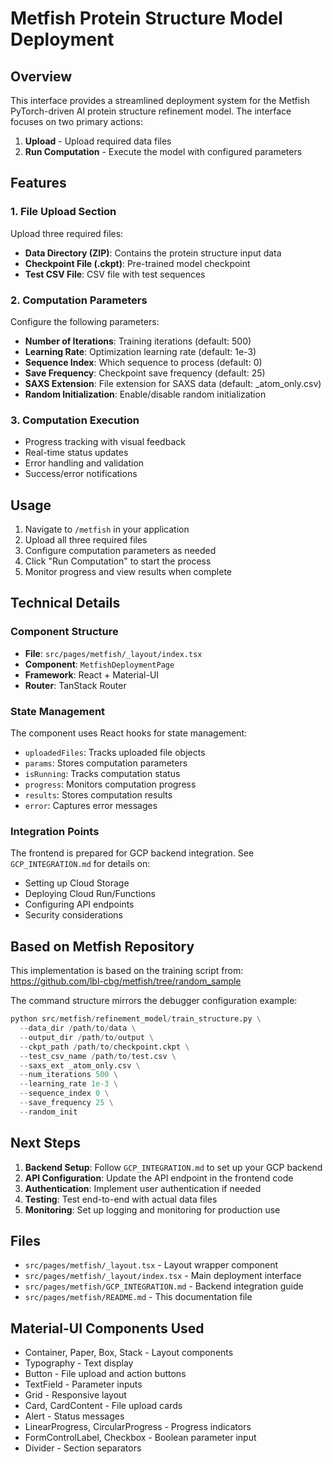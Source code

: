 # Metfish Protein Structure Model Deployment

## Overview

This interface provides a streamlined deployment system for the Metfish PyTorch-driven AI protein structure refinement model. The interface focuses on two primary actions:

1. **Upload** - Upload required data files
2. **Run Computation** - Execute the model with configured parameters

## Features

### 1. File Upload Section

Upload three required files:

- **Data Directory (ZIP)**: Contains the protein structure input data
- **Checkpoint File (.ckpt)**: Pre-trained model checkpoint
- **Test CSV File**: CSV file with test sequences

### 2. Computation Parameters

Configure the following parameters:

- **Number of Iterations**: Training iterations (default: 500)
- **Learning Rate**: Optimization learning rate (default: 1e-3)
- **Sequence Index**: Which sequence to process (default: 0)
- **Save Frequency**: Checkpoint save frequency (default: 25)
- **SAXS Extension**: File extension for SAXS data (default: \_atom_only.csv)
- **Random Initialization**: Enable/disable random initialization

### 3. Computation Execution

- Progress tracking with visual feedback
- Real-time status updates
- Error handling and validation
- Success/error notifications

## Usage

1. Navigate to `/metfish` in your application
2. Upload all three required files
3. Configure computation parameters as needed
4. Click "Run Computation" to start the process
5. Monitor progress and view results when complete

## Technical Details

### Component Structure

- **File**: `src/pages/metfish/_layout/index.tsx`
- **Component**: `MetfishDeploymentPage`
- **Framework**: React + Material-UI
- **Router**: TanStack Router

### State Management

The component uses React hooks for state management:

- `uploadedFiles`: Tracks uploaded file objects
- `params`: Stores computation parameters
- `isRunning`: Tracks computation status
- `progress`: Monitors computation progress
- `results`: Stores computation results
- `error`: Captures error messages

### Integration Points

The frontend is prepared for GCP backend integration. See `GCP_INTEGRATION.md` for details on:

- Setting up Cloud Storage
- Deploying Cloud Run/Functions
- Configuring API endpoints
- Security considerations

## Based on Metfish Repository

This implementation is based on the training script from:
https://github.com/lbl-cbg/metfish/tree/random_sample

The command structure mirrors the debugger configuration example:

```python
python src/metfish/refinement_model/train_structure.py \
  --data_dir /path/to/data \
  --output_dir /path/to/output \
  --ckpt_path /path/to/checkpoint.ckpt \
  --test_csv_name /path/to/test.csv \
  --saxs_ext _atom_only.csv \
  --num_iterations 500 \
  --learning_rate 1e-3 \
  --sequence_index 0 \
  --save_frequency 25 \
  --random_init
```

## Next Steps

1. **Backend Setup**: Follow `GCP_INTEGRATION.md` to set up your GCP backend
2. **API Configuration**: Update the API endpoint in the frontend code
3. **Authentication**: Implement user authentication if needed
4. **Testing**: Test end-to-end with actual data files
5. **Monitoring**: Set up logging and monitoring for production use

## Files

- `src/pages/metfish/_layout.tsx` - Layout wrapper component
- `src/pages/metfish/_layout/index.tsx` - Main deployment interface
- `src/pages/metfish/GCP_INTEGRATION.md` - Backend integration guide
- `src/pages/metfish/README.md` - This documentation file

## Material-UI Components Used

- Container, Paper, Box, Stack - Layout components
- Typography - Text display
- Button - File upload and action buttons
- TextField - Parameter inputs
- Grid - Responsive layout
- Card, CardContent - File upload cards
- Alert - Status messages
- LinearProgress, CircularProgress - Progress indicators
- FormControlLabel, Checkbox - Boolean parameter input
- Divider - Section separators
